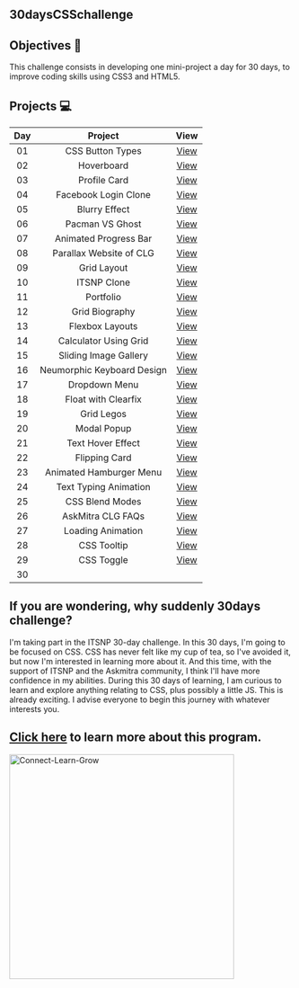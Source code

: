 ## 30daysCSSchallenge

## Objectives 🎯
This challenge consists in developing one mini-project a day for 30 days, to improve coding skills using CSS3 and HTML5.

## Projects 💻

|Day|Project|View
|:--:|:--:|:--:|
|01|CSS Button Types|[View](https://codepen.io/shresthaneri/full/mdXWeXG)|
|02|Hoverboard|[View](https://codepen.io/shresthaneri/full/YzeVbLX)|
|03|Profile Card|[View](https://codepen.io/shresthaneri/full/dydRRxz)|
|04|Facebook Login Clone|[View](https://codepen.io/shresthaneri/full/dydzvOz)|
|05|Blurry Effect|[View](https://codepen.io/shresthaneri/full/GRQvVVP)|
|06|Pacman VS Ghost|[View](https://codepen.io/shresthaneri/full/LYQzqJJ)|
|07|Animated Progress Bar|[View](https://codepen.io/shresthaneri/full/poadWOb)|
|08|Parallax Website of CLG|[View](https://codepen.io/shresthaneri/full/jOZZMqG)|
|09|Grid Layout|[View](https://codepen.io/shresthaneri/full/KKQQGqE)|
|10|ITSNP Clone|[View](https://codepen.io/shresthaneri/full/wvyjqQz)
|11|Portfolio|[View](https://codepen.io/shresthaneri/full/oNEmZOx)
|12|Grid Biography|[View](https://codepen.io/shresthaneri/full/VwQBJMK)
|13|Flexbox Layouts|[View](https://codepen.io/shresthaneri/full/oNEPqJL)
|14|Calculator Using Grid|[View](https://codepen.io/shresthaneri/full/YzeJjay)|
|15|Sliding Image Gallery|[View](https://codepen.io/shresthaneri/full/ZErqNYW)|
|16|Neumorphic Keyboard Design|[View](https://codepen.io/shresthaneri/full/qBxQPEj)|
|17|Dropdown Menu|[View](https://codepen.io/shresthaneri/full/QWQzOBp)|
|18|Float with Clearfix|[View](https://codepen.io/shresthaneri/full/xxYmjoZ)|
|19|Grid Legos|[View](https://codepen.io/shresthaneri/full/QWQYpYx)|
|20|Modal Popup|[View](https://codepen.io/shresthaneri/full/yLvwbBx)|
|21|Text Hover Effect|[View](https://codepen.io/shresthaneri/full/mdXomQX)|
|22|Flipping Card|[View](https://codepen.io/shresthaneri/full/QWQogPE)|
|23|Animated Hamburger Menu|[View](https://codepen.io/shresthaneri/full/ZErPdGY)|
|24|Text Typing Animation|[View](https://codepen.io/shresthaneri/full/NWymqby)|
|25|CSS Blend Modes|[View](https://codepen.io/shresthaneri/full/rNJbKWo)|
|26|AskMitra CLG FAQs|[View](https://codepen.io/shresthaneri/full/abqrMPB)|
|27|Loading Animation|[View](https://codepen.io/shresthaneri/full/dydBVdx)|
|28|CSS Tooltip|[View](https://codepen.io/shresthaneri/full/YzemPWY)|
|29|CSS Toggle|[View](https://codepen.io/shresthaneri/full/xxYvrZo)|
|30|[]()|

## If you are wondering, why suddenly 30days challenge?

I'm taking part in the ITSNP 30-day challenge. In this 30 days, I'm going to be focused on CSS. CSS has never felt like my cup of tea, so I've avoided it, but now I'm interested in learning more about it. And this time, with the support of ITSNP and the Askmitra community, I think I'll have more confidence in my abilities. During this 30 days of learning, I am curious to learn and explore anything relating to CSS, plus possibly a little JS. This is already exciting.  I advise everyone to begin this journey with whatever interests you. 

## [Click here](https://askmitra.com/clg) to learn more about this program.
<img src="https://askmitra.com/wp-content/uploads/2022/04/askmitra.jpg" width="400px" height="400px" alt="Connect-Learn-Grow"/>
